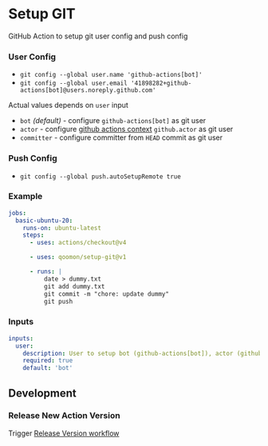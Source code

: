 # Setup GIT
GitHub Action to setup git user config and push config

### User Config
- `git config --global user.name 'github-actions[bot]'`
- `git config --global user.email '41898282+github-actions[bot]@users.noreply.github.com'`

Actual values depends on `user` input
- `bot` _(default)_ - configure `github-actions[bot]` as git user
- `actor` - configure [github actions context](https://docs.github.com/en/actions/learn-github-actions/contexts#github-context) `github.actor` as git user
- `committer` - configure committer from `HEAD` commit as git user

### Push Config           
- `git config --global push.autoSetupRemote true`

### Example
```yaml
jobs:
  basic-ubuntu-20:
    runs-on: ubuntu-latest
    steps:
      - uses: actions/checkout@v4

      - uses: qoomon/setup-git@v1

      - runs: |
          date > dummy.txt
          git add dummy.txt
          git commit -m "chore: update dummy"
          git push
```

### Inputs
```yaml
inputs:
  user:
    description: User to setup bot (github-actions[bot]), actor (github.actor) or commit (user from `HEAD` commit)
    required: true
    default: 'bot'
```

## Development

### Release New Action Version

Trigger [Release Version workflow](/actions/workflows/action-release.yaml)
